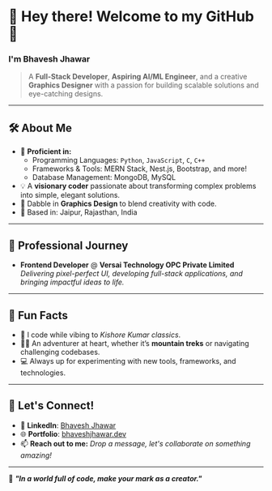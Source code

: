 # 👋 Hey there! Welcome to my GitHub 🚀

### I'm **Bhavesh Jhawar**  
> A **Full-Stack Developer**, **Aspiring AI/ML Engineer**, and a creative **Graphics Designer** with a passion for building scalable solutions and eye-catching designs.

---

## 🛠️ About Me  

- 🌟 **Proficient in:**  
  - Programming Languages: `Python`, `JavaScript`, `C`, `C++`  
  - Frameworks & Tools: MERN Stack, Nest.js, Bootstrap, and more!  
  - Database Management: MongoDB, MySQL  
- 💡 A **visionary coder** passionate about transforming complex problems into simple, elegant solutions.  
- 🎨 Dabble in **Graphics Design** to blend creativity with code.  
- 📍 Based in: Jaipur, Rajasthan, India  

---

## 💼 Professional Journey  

- **Frontend Developer** @ **Versai Technology OPC Private Limited**  
   _Delivering pixel-perfect UI, developing full-stack applications, and bringing impactful ideas to life._

---

## 🌈 Fun Facts  

- 🎵 I code while vibing to *Kishore Kumar classics*.  
- 🧗🏽 An adventurer at heart, whether it’s **mountain treks** or navigating challenging codebases.  
- 💻 Always up for experimenting with new tools, frameworks, and technologies.  

---

## 🔗 Let's Connect!  

- 💼 **LinkedIn**: [Bhavesh Jhawar](https://www.linkedin.com/in/bhaveshjhawar09/)  
- 🌐 **Portfolio**: [bhaveshjhawar.dev](#)  
- 📫 **Reach out to me:** _Drop a message, let's collaborate on something amazing!_  

---

🌟 _**"In a world full of code, make your mark as a creator."**_
